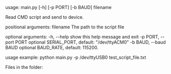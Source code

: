 usage: main.py [-h] [-p PORT] [-b BAUD] filename

Read CMD script and send to device.

positional arguments:
  filename              The path to the script file

optional arguments:
  -h, --help            show this help message and exit
  -p PORT, --port PORT  optional SERIAL_PORT, default: "/dev/ttyACM0"
  -b BAUD, --baud BAUD  optional BAUD_RATE, default: 115200.
  
  
usage example:
python main.py -p /dev/ttyUSB0 test_script_file.txt

Files in the folder:

